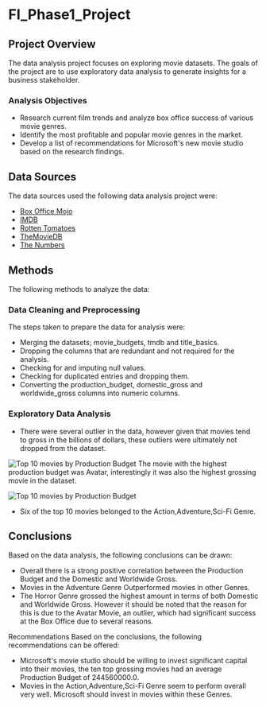 # FI_Phase1_Project

## Project Overview
The data analysis project focuses on exploring movie datasets. The goals of the project are to use exploratory data analysis to generate insights for a business stakeholder.

 ### Analysis Objectives
- Research current film trends and analyze box office success of various movie genres.
- Identify the most profitable and popular movie genres in the market.
- Develop a list of recommendations for Microsoft's new movie studio based on the research findings.

## Data Sources
The data sources used the following data analysis project were:
* [Box Office Mojo](https://www.boxofficemojo.com/)
* [IMDB](https://www.imdb.com/)
* [Rotten Tomatoes](https://www.rottentomatoes.com/)
* [TheMovieDB](https://www.themoviedb.org/)
* [The Numbers](https://www.the-numbers.com/)

## Methods
The following methods to analyze the data:
### Data Cleaning and Preprocessing
The steps taken to prepare the data for analysis were:
- Merging the datasets; movie_budgets, tmdb and title_basics.
- Dropping the columns that are redundant and not required for the analysis.
- Checking for and imputing null values.
- Checking for duplicated entries and dropping them.
- Converting the production_budget, domestic_gross and worldwide_gross columns into numeric columns.

### Exploratory Data Analysis
- There were several outlier in the data, however given that movies tend to gross in the billions of dollars, these outliers were ultimately not dropped from the dataset.

![Top 10 movies by Production Budget](https://github.com/nyamskamau/FI_Phase1_Project/blob/main/image%202?raw=true) 
The movie with the highest production budget was Avatar, interestingly it was also the highest grossing movie in the dataset.

![Top 10 movies by Production Budget](https://github.com/nyamskamau/FI_Phase1_Project/blob/main/image%201?raw=true)
- Six of the top 10 movies belonged to the Action,Adventure,Sci-Fi Genre.

## Conclusions 
Based on the data analysis, the following conclusions can be drawn:
- Overall there is a strong positive correlation between the Production Budget and the Domestic and Worldwide Gross.
- Movies in the Adventure Genre Outperformed movies in other Genres.
- The Horror Genre grossed the highest amount in terms of both Domestic and Worldwide Gross. However it should be noted that the reason for this is due to the Avatar Movie, an outlier, which had significant success at the Box Office due to several reasons.

Recommendations
Based on the conclusions, the following recommendations can be offered:
- Microsoft's movie studio should be willing to invest significant capital into their movies, the ten top grossing movies had an average Production Budget of 244560000.0.
- Movies in the Action,Adventure,Sci-Fi Genre seem to perform overall very well. Microsoft should invest in movies within these Genres.

